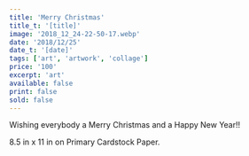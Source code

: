 ```yaml
---
title: 'Merry Christmas'
title_t: '[title]'
image: '2018_12_24-22-50-17.webp'
date: '2018/12/25'
date_t: '[date]'
tags: ['art', 'artwork', 'collage']
price: '100'
excerpt: 'art'
available: false
print: false
sold: false
---
```


Wishing everybody a Merry Christmas and a Happy New Year!!

8.5 in x 11 in on Primary Cardstock Paper.
